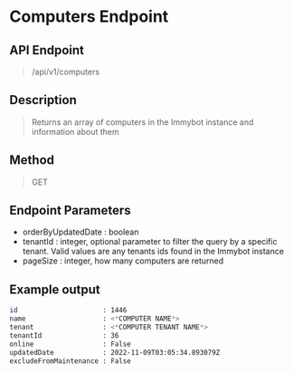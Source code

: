 # Computers Endpoint
## API Endpoint
> /api/v1/computers
## Description
> Returns an array of computers in the Immybot instance and information about them
## Method
> GET
## Endpoint Parameters
- orderByUpdatedDate : boolean
- tenantId : integer, optional parameter to filter the query by a specific tenant. Valid values are any tenants ids found in the Immybot instance
- pageSize : integer, how many computers are returned
## Example output
```sh
id                     : 1446
name                   : <*COMPUTER NAME*>
tenant                 : <*COMPUTER TENANT NAME*>
tenantId               : 36
online                 : False
updatedDate            : 2022-11-09T03:05:34.893079Z
excludeFromMaintenance : False
```